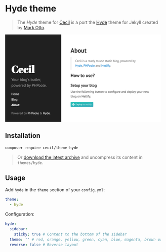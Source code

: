 # Hyde theme

> The _Hyde_ theme for [Cecil](https://cecil.app) is a port the [Hyde](https://github.com/poole/hyde) theme for Jekyll created by [Mark Otto](https://github.com/mdo).

![Demo screenshot](docs/Cecil-theme-hyde-screenshot.png)

## Installation

```bash
composer require cecil/theme-hyde
```

> Or [download the latest archive](https://github.com/Cecilapp/theme-hyde/releases/latest/) and uncompress its content in `themes/hyde`.

## Usage

Add `hyde` in the `theme` section of your `config.yml`:

```yaml
theme:
  - hyde
```

Configuration:

```yaml
hyde:
  sidebar:
    sticky: true # Content to the bottom of the sidebar
  theme: '' # red, orange, yellow, green, cyan, blue, magenta, brown or cecil
  reverse: false # Reverse layout
```
